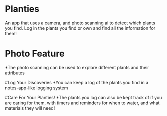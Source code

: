 # Planties
An app that uses a camera, and photo scanning ai to detect which plants you find. Log in the plants you find or own and find all the information for them!

# Photo Feature
*The photo scanning can be used to explore different plants and their attributes

#Log Your Discoveries
*You can keep a log of the plants you find in a notes-app-like logging system

#Care For Your Planties!
*The plants you log can also be kept track of if you are caring for them, with timers and reminders for when to  water, and what materials they will need!
